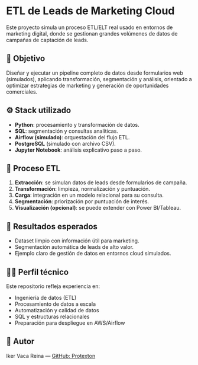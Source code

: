 # ETL de Leads de Marketing Cloud

Este proyecto simula un proceso ETL/ELT real usado en entornos de marketing digital, donde se gestionan grandes volúmenes de datos de campañas de captación de leads.

## 🧩 Objetivo
Diseñar y ejecutar un pipeline completo de datos desde formularios web (simulados), aplicando transformación, segmentación y análisis, orientado a optimizar estrategias de marketing y generación de oportunidades comerciales.

## ⚙️ Stack utilizado
- **Python**: procesamiento y transformación de datos.
- **SQL**: segmentación y consultas analíticas.
- **Airflow (simulado)**: orquestación del flujo ETL.
- **PostgreSQL** (simulado con archivo CSV).
- **Jupyter Notebook**: análisis explicativo paso a paso.

## 🔄 Proceso ETL
1. **Extracción**: se simulan datos de leads desde formularios de campaña.
2. **Transformación**: limpieza, normalización y puntuación.
3. **Carga**: integración en un modelo relacional para su consulta.
4. **Segmentación**: priorización por puntuación de interés.
5. **Visualización (opcional)**: se puede extender con Power BI/Tableau.

## 🧪 Resultados esperados
- Dataset limpio con información útil para marketing.
- Segmentación automática de leads de alto valor.
- Ejemplo claro de gestión de datos en entornos cloud simulados.

## 👨‍💻 Perfil técnico
Este repositorio refleja experiencia en:
- Ingeniería de datos (ETL)
- Procesamiento de datos a escala
- Automatización y calidad de datos
- SQL y estructuras relacionales
- Preparación para despliegue en AWS/Airflow

## 📝 Autor
Iker Vaca Reina — [GitHub: Protexton](https://github.com/Protexton)

